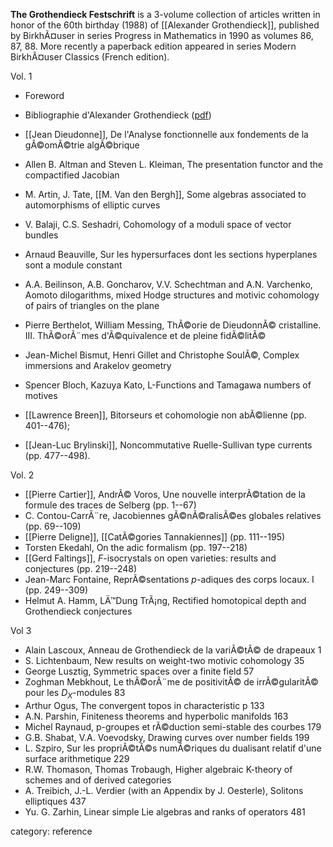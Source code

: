 __The Grothendieck Festschrift__ is a 3-volume collection of articles written in honor of the 60th birthday (1988) of [[Alexander Grothendieck]], published by BirkhÃ¤user in series Progress in Mathematics in 1990 as volumes 86, 87, 88. More recently a paperback edition appeared in series Modern BirkhÃ¤user Classics (French edition). 

Vol. 1

* Foreword 

* Bibliographie d'Alexander Grothendieck ([pdf](http://webusers.imj-prg.fr/~leila.schneps/grothendieckcircle/GrothBiblio.pdf))

* [[Jean Dieudonne]], De l'Analyse fonctionnelle aux fondements de la gÃ©omÃ©trie algÃ©brique 

* Allen B. Altman and Steven L. Kleiman, The presentation functor and the compactified Jacobian 

* M. Artin, J. Tate, [[M. Van den Bergh]], Some algebras associated to automorphisms of elliptic curves 

* V. Balaji, C.S. Seshadri, Cohomology of a moduli space of vector bundles 

* Arnaud Beauville, Sur les hypersurfaces dont les sections hyperplanes sont a module constant 

* A.A. Beilinson, A.B. Goncharov, V.V. Schechtman and A.N. Varchenko, Aomoto dilogarithms, mixed Hodge structures and motivic cohomology of pairs of triangles on the plane 

* Pierre Berthelot, William Messing, ThÃ©orie de DieudonnÃ© cristalline. III. ThÃ©orÃ¨mes d'Ã©quivalence et de pleine fidÃ©litÃ©

* Jean-Michel Bismut, Henri Gillet and Christophe SoulÃ©, Complex immersions and Arakelov geometry 

* Spencer Bloch, Kazuya Kato, L-Functions and Tamagawa numbers of motives 

* [[Lawrence Breen]], Bitorseurs et cohomologie non abÃ©lienne (pp. 401--476); 

* [[Jean-Luc Brylinski]], Noncommutative Ruelle-Sullivan type currents (pp. 477--498).

Vol. 2 

* [[Pierre Cartier]], AndrÃ© Voros, Une nouvelle interprÃ©tation de la formule des traces de Selberg (pp. 1--67)
* C. Contou-CarrÃ¨re, Jacobiennes gÃ©nÃ©ralisÃ©es globales relatives (pp. 69--109)
* [[Pierre Deligne]], [[CatÃ©gories Tannakiennes]] (pp. 111--195)
* Torsten Ekedahl, On the adic formalism (pp. 197--218)
* [[Gerd Faltings]], $F$-isocrystals on open varieties: results and conjectures (pp. 219--248)
* Jean-Marc Fontaine, ReprÃ©sentations $p$-adiques des corps locaux. I (pp. 249--309)
* Helmut A. Hamm, LÄ™Dung TrÃ¡ng, Rectified homotopical depth and Grothendieck conjectures

Vol 3

* Alain Lascoux, Anneau de Grothendieck de la variÃ©tÃ© de drapeaux 1 
* S. Lichtenbaum, New results on weight-two motivic cohomology 35 
* George Lusztig, Symmetric spaces over a finite field 57 
* Zoghman Mebkhout, Le thÃ©orÃ¨me de positivitÃ© de irrÃ©gularitÃ© pour les $D_X$-modules 83
* Arthur Ogus, The convergent topos in characteristic p 133 
* A.N. Parshin, Finiteness theorems and hyperbolic manifolds 163 
* Michel Raynaud, p-groupes et rÃ©duction semi-stable des courbes 179 
* G.B. Shabat, V.A. Voevodsky, Drawing curves over number fields 199  
* L. Szpiro, Sur les propriÃ©tÃ©s numÃ©riques du dualisant relatif d'une surface arithmetique 229 
* R.W. Thomason, Thomas Trobaugh, Higher algebraic K-theory of schemes and of derived categories 
* A. Treibich, J.-L. Verdier (with an Appendix by J. Oesterle), Solitons elliptiques 437 
* Yu. G. Zarhin, Linear simple Lie algebras and ranks of operators 481 

category: reference